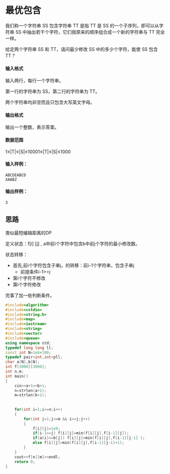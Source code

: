 # 最优包含

我们称一个字符串 SS 包含字符串 TT 是指 TT 是 SS 的一个子序列，即可以从字符串 SS 中抽出若干个字符，它们按原来的顺序组合成一个新的字符串与 TT 完全一样。

给定两个字符串 SS 和 TT，请问最少修改 SS 中的多少个字符，能使 SS 包含 TT？

#### 输入格式

输入两行，每行一个字符串。

第一行的字符串为 SS，第二行的字符串为 TT。

两个字符串均非空而且只包含大写英文字母。

#### 输出格式

输出一个整数，表示答案。

#### 数据范围

1≤|T|≤|S|≤10001≤|T|≤|S|≤1000

#### 输入样例：

```
ABCDEABCD
XAABZ
```

#### 输出样例：

```
3
```



## 思路

类似最短编辑距离的DP

定义状态：f[i] [j] , a中前i个字符中包含b中前j个字符的最小修改数。

状态转移：

* 首先,前i个字符包含子串j，的转移：前i-1个字符串，包含子串j
  * 前提条件i-1>=j
* 第i个字符不修改
* 第i个字符修改

完事了加一些判断条件。

```cpp
#include<algorithm>
#include<cstdio>
#include<string.h>
#include<map>
#include<iostream>
#include<string>
#include<vector>
#include<queue>
using namespace std;
typedef long long ll;
const int N=1e6+100;
typedef pair<int,int>pll;
char a[N],b[N];
int f[3000][3000];
int n,m;
int main()
{
    cin>>a+1>>b+1;
    n=strlen(a+1);
    m=strlen(b+1);
    
    
    for(int i=1;i<=n;i++)
    {
        for(int j=1;j<=m && i>=j;j++)
        {
            f[i][j]=1e9;
            if(i-1>=j) f[i][j]=min(f[i][j],f[i-1][j]);
            if(a[i]==b[j]) f[i][j]=min(f[i][j],f[i-1][j-1] );
            else f[i][j]=min(f[i][j],f[i-1][j-1]+1);
        }
    }
    cout<<f[n][m]<<endl;
    return 0;
}
```

